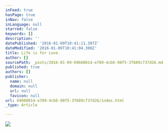 ```yaml
---
inFeed: true
hasPage: true
inNav: false
inLanguage: null
starred: false
keywords: []
description: ''
datePublished: '2016-01-09T10:41:11.397Z'
dateModified: '2016-01-09T10:41:04.308Z'
title: Life is for Love.
author: []
sourcePath: _posts/2016-01-09-69608014-e789-4cb6-90f5-3f689c737d26.md
published: true
authors: []
publisher:
  name: null
  domain: null
  url: null
  favicon: null
url: 69608014-e789-4cb6-90f5-3f689c737d26/index.html
_type: Article

---
```

![](https://the-grid-user-content.s3-us-west-2.amazonaws.com/344c2fda-2b15-4f28-9417-21a2f658ff98.jpg)